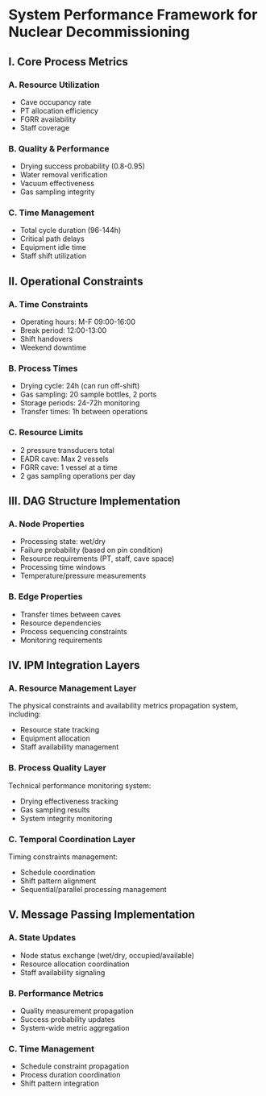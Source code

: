 # System Performance Framework for Nuclear Decommissioning

## I. Core Process Metrics

### A. Resource Utilization
- Cave occupancy rate
- PT allocation efficiency 
- FGRR availability
- Staff coverage

### B. Quality & Performance
- Drying success probability (0.8-0.95)
- Water removal verification
- Vacuum effectiveness
- Gas sampling integrity

### C. Time Management
- Total cycle duration (96-144h)
- Critical path delays
- Equipment idle time
- Staff shift utilization

## II. Operational Constraints

### A. Time Constraints
- Operating hours: M-F 09:00-16:00
- Break period: 12:00-13:00
- Shift handovers
- Weekend downtime

### B. Process Times
- Drying cycle: 24h (can run off-shift)
- Gas sampling: 20 sample bottles, 2 ports
- Storage periods: 24-72h monitoring
- Transfer times: 1h between operations

### C. Resource Limits
- 2 pressure transducers total
- EADR cave: Max 2 vessels
- FGRR cave: 1 vessel at a time
- 2 gas sampling operations per day

## III. DAG Structure Implementation

### A. Node Properties
- Processing state: wet/dry
- Failure probability (based on pin condition)
- Resource requirements (PT, staff, cave space)
- Processing time windows
- Temperature/pressure measurements

### B. Edge Properties
- Transfer times between caves
- Resource dependencies
- Process sequencing constraints
- Monitoring requirements

## IV. IPM Integration Layers

### A. Resource Management Layer
The physical constraints and availability metrics propagation system, including:
- Resource state tracking
- Equipment allocation
- Staff availability management

### B. Process Quality Layer
Technical performance monitoring system:
- Drying effectiveness tracking
- Gas sampling results
- System integrity monitoring

### C. Temporal Coordination Layer
Timing constraints management:
- Schedule coordination
- Shift pattern alignment
- Sequential/parallel processing management

## V. Message Passing Implementation

### A. State Updates
- Node status exchange (wet/dry, occupied/available)
- Resource allocation coordination
- Staff availability signaling

### B. Performance Metrics
- Quality measurement propagation
- Success probability updates
- System-wide metric aggregation

### C. Time Management
- Schedule constraint propagation
- Process duration coordination
- Shift pattern integration
